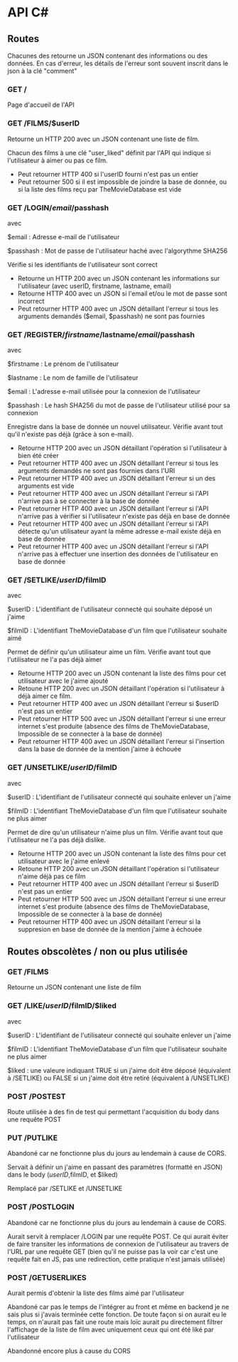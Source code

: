 # API C#

## Routes

Chacunes des retourne un JSON contenant des informations ou des données.
En cas d'erreur, les détails de l'erreur sont souvent inscrit dans le json à la clé "comment"

### GET /
Page d'accueil de l'API

### GET /FILMS/$userID
Retourne un HTTP 200 avec un JSON contenant une liste de film.

Chacun des films à une clé "user_liked" définit par l'API qui indique si l'utilisateur à aimer ou pas ce film.

- Peut retourner HTTP 400 si l'userID fourni n'est pas un entier
- Peut retourner 500 si il est impossible de joindre la base de donnée, ou si la liste des films reçu par TheMovieDatabase est vide

### GET /LOGIN/$email/$passhash
avec

$email : Adresse e-mail de l'utilisateur

$passhash : Mot de passe de l'utilisateur haché avec l'algorythme SHA256 


Vérifie si les identifiants de l'utilisateur sont correct

- Retourne un HTTP 200 avec un JSON contenant les informations sur l'utilisateur (avec userID, firstname, lastname, email)
- Retourne HTTP 400 avec un JSON si l'email et/ou le mot de passe sont incorrect
- Peut retourner HTTP 400 avec un JSON détaillant l'erreur si tous les arguments demandés ($email, $passhash) ne sont pas fournies

### GET /REGISTER/$firstname/$lastname/$email/$passhash
avec

$firstname : Le prénom de l'utilisateur

$lastname : Le nom de famille de l'utilisateur

$email : L'adresse e-mail utilisée pour la connexion de l'utilisateur

$passhash : Le hash SHA256 du mot de passe de l'utilisateur utilisé pour sa connexion


Enregistre dans la base de donnée un nouvel utilisateur. Vérifie avant tout qu'il n'existe pas déjà (grâce à son e-mail).

- Retourne HTTP 200 avec un JSON détaillant l'opération si l'utilisateur à bien été créer
- Peut retourner HTTP 400 avec un JSON détaillant l'erreur si tous les arguments demandés ne sont pas fournies dans l'URI
- Peut retourner HTTP 400 avec un JSON détaillant l'erreur si un des arguments est vide
- Peut retourner HTTP 400 avec un JSON détaillant l'erreur si l'API n'arrive pas à se connecter à la base de donnée
- Peut retourner HTTP 400 avec un JSON détaillant l'erreur si  l'API n'arrive pas à vérifier si l'utilisateur n'existe pas déjà en base de donnée
- Peut retourner HTTP 400 avec un JSON détaillant l'erreur si  l'API détecte qu'un utilisateur ayant la même adresse e-mail existe déjà en base de donnée
- Peut retourner HTTP 400 avec un JSON détaillant l'erreur si  l'API n'arrive pas à effectuer une insertion des données de l'utilisateur en base de donnée

### GET /SETLIKE/$userID/$filmID
avec

$userID : L'identifiant de l'utilisateur connecté qui souhaite déposé un j'aime

$filmID : L'identifiant TheMovieDatabase d'un film que l'utilisateur souhaite aimé

Permet de définir qu'un utilisateur aime un film. Vérifie avant tout que l'utilisateur ne l'a pas déjà aimer

- Retourne HTTP 200 avec un JSON contenant la liste des films pour cet utilisateur avec le j'aime ajouté
- Retoune HTTP 200 avec un JSON détaillant l'opération si l'utilisateur à déjà aimer ce film.
- Peut retourner HTTP 400 avec un JSON détaillant l'erreur si $userID n'est pas un entier
- Peut retourner HTTP 500 avec un JSON détaillant l'erreur si une erreur internet s'est produite (absence des films de TheMovieDatabase, Impossible de se connecter à la base de donnée)
- Peut retourner HTTP 400 avec un JSON détaillant l'erreur si l'insertion dans la base de donnée de la mention j'aime à échouée

### GET /UNSETLIKE/$userID/$filmID
avec

$userID : L'identifiant de l'utilisateur connecté qui souhaite enlever un j'aime

$filmID : L'identifiant TheMovieDatabase d'un film que l'utilisateur souhaite ne plus aimer

Permet de dire qu'un utilisateur n'aime plus un film. Vérifie avant tout que l'utilisateur ne l'a pas déjà dislike.

- Retourne HTTP 200 avec un JSON contenant la liste des films pour cet utilisateur avec le j'aime enlevé
- Retoune HTTP 200 avec un JSON détaillant l'opération si l'utilisateur n'aime déjà pas ce film
- Peut retourner HTTP 400 avec un JSON détaillant l'erreur si $userID n'est pas un entier
- Peut retourner HTTP 500 avec un JSON détaillant l'erreur si une erreur internet s'est produite (absence des films de TheMovieDatabase, Impossible de se connecter à la base de donnée)
- Peut retourner HTTP 400 avec un JSON détaillant l'erreur si la suppresion en base de donnée de la mention j'aime à échouée

## Routes obscolètes / non ou plus utilisée

### GET /FILMS
Retourne un JSON contenant une liste de film

### GET /LIKE/$userID/$filmID/$liked
avec

$userID : L'identifiant de l'utilisateur connecté qui souhaite enlever un j'aime

$filmID : L'identifiant TheMovieDatabase d'un film que l'utilisateur souhaite ne plus aimer

$liked : une valeure indiquant TRUE si un j'aime doit être déposé (équivalent à /SETLIKE) ou FALSE si un j'aime doit être retiré (équivalent à /UNSETLIKE)

### POST /POSTEST
Route utilisée à des fin de test qui permettant l'acquisition du body dans une requête POST

### PUT /PUTLIKE
Abandoné car ne fonctionne plus du jours au lendemain à cause de CORS.

Servait à définir un j'aime en passant des paramètres (formatté en JSON) dans le body ($userID,$filmID, et $liked)

Remplacé par /SETLIKE et /UNSETLIKE

### POST /POSTLOGIN
Abandoné car ne fonctionne plus du jours au lendemain à cause de CORS.

Aurait servit à remplacer /LOGIN par une requête POST. Ce qui aurait éviter de faire transiter les informations de connexion de l'utilisateur au travers de l'URL par une requête GET (bien qu'il ne puisse pas la voir car c'est une requête fait en JS, pas une redirection, cette pratique n'est jamais utilisée)

### POST /GETUSERLIKES
Aurait permis d'obtenir la liste des films aimé par l'utilisateur

Abandoné car pas le temps de l'intégrer au front et même en backend je ne sais plus si j'avais terminée cette fonction.
De toute façon si on aurait eu le temps, on n'aurait pas fait une route mais loïc aurait pu directement filtrer l'affichage de la liste de film avec uniquement ceux qui ont été liké par l'utilisateur

Abandonné encore plus à cause du CORS
